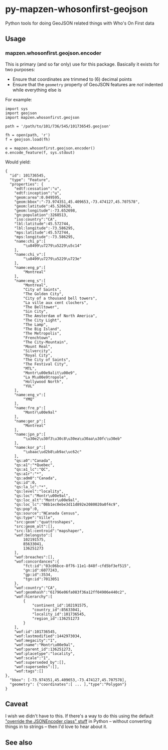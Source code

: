# py-mapzen-whosonfirst-geojson

Python tools for doing GeoJSON related things with Who's On First data

## Usage

### mapzen.whosonfirst.geojson.encoder

This is primary (and so far only) use for this package. Basically it exists for two purposes:

* Ensure that coordinates are trimmed to (6) decimal points
* Ensure that the `geometry` property of GeoJSON features are _not_ indented while everything else is

For example:

```
import sys
import geojson
import mapzen.whosonfirst.geojson

path = '/path/to/101/736/545/101736545.geojson'

fh = open(path, 'r')
f = geojson.load(fh)

e = mapzen.whosonfirst.geojson.encoder()
e.encode_feature(f, sys.stdout)
```

Would yield:

```
{
  "id": 101736545,
  "type": "Feature",
  "properties": {
    "edtf:cessation":"u",
    "edtf:inception":"u",
    "geom:area":0.049595,
    "geom:bbox":"-73.974351,45.409653,-73.474127,45.707578",
    "geom:latitude":45.526620,
    "geom:longitude":-73.652698,
    "gn:population":3268513,
    "iso:country":"CA",
    "lbl:latitude":45.572744,
    "lbl:longitude":-73.586295,
    "mps:latitude":45.572744,
    "mps:longitude":-73.586295,
    "name:chi_p":[
        "\u8499\u7279\u5229\u5c14"
    ],
    "name:chi_v":[
        "\u8499\u7279\u5229\u723e"
    ],
    "name:eng_p":[
        "Montreal"
    ],
    "name:eng_s":[
        "Montreal",
        "City of Saints",
        "The Golden City",
        "City of a thousand bell towers",
        "La ville aux cent clochers",
        "The Belltower",
        "Sin City",
        "The Amsterdam of North America",
        "The City Light",
        "The Lamp",
        "The Big Island",
        "The Metropolis",
        "Frenchtown",
        "The City-Mountain",
        "Mount Real",
        "Silvercity",
        "Royal City",
        "The City of Saints",
        "The Festival City",
        "MTL",
        "Montr\u00e9alit\u00e9",
        "La M\u00e9tropole",
        "Hollywood North",
        "YUL"
    ],
    "name:eng_v":[
        "YMQ"
    ],
    "name:fre_p":[
        "Montr\u00e9al"
    ],
    "name:ger_p":[
        "Montreal"
    ],
    "name:jpn_p":[
        "\u30e2\u30f3\u30c8\u30ea\u30aa\u30fc\u30eb"
    ],
    "name:kor_p":[
        "\ubaac\ud2b8\ub9ac\uc62c"
    ],
    "qs:a0":"Canada",
    "qs:a1":"*Quebec",
    "qs:a1_lc":"QC",
    "qs:a1r":"*",
    "qs:adm0":"Canada",
    "qs:id":0,
    "qs:la_lc":"*",
    "qs:level":"locality",
    "qs:loc":"Montr\u00e9al",
    "qs:loc_alt":"Montr\u00e9al",
    "qs:loc_lc":"08b1ec0ebe3d11d892e2080020a0f4c9",
    "qs:pop":0,
    "qs:source":"NCanada Census",
    "qs:type":"Ville",
    "src:geom":"quattroshapes",
    "src:geom_alt":[],
    "src:lbl:centroid":"mapshaper",
    "wof:belongsto":[
        102191575,
        85633041,
        136251273
    ],
    "wof:breaches":[],
    "wof:concordances":{
        "fct:id":"03c06bce-8f76-11e1-848f-cfd5bf3ef515",
        "gn:id":6077243,
        "gp:id":3534,
        "tgn:id":7013051
    },
    "wof:country":"CA",
    "wof:geomhash":"61796e06fa083f36a12ff04906e440c2",
    "wof:hierarchy":[
        {
            "continent_id":102191575,
            "country_id":85633041,
            "locality_id":101736545,
            "region_id":136251273
        }
    ],
    "wof:id":101736545,
    "wof:lastmodified":1442973034,
    "wof:megacity":"1",
    "wof:name":"Montr\u00e9al",
    "wof:parent_id":136251273,
    "wof:placetype":"locality",
    "wof:scale":"1",
    "wof:superseded_by":[],
    "wof:supersedes":[],
    "wof:tags":[]
},
  "bbox": [-73.974351,45.409653,-73.474127,45.707578],
  "geometry": {"coordinates":[ ... ],"type":"Polygon"}
}
```

## Caveat

I wish we didn't have to this. If there's a way to do this using the
default ["override the JSONEncoder class"
stuff](https://docs.python.org/2/library/json.html#encoders-and-decoders)
in Python – without converting things in to strings – then I'd love to
hear about it.

## See also